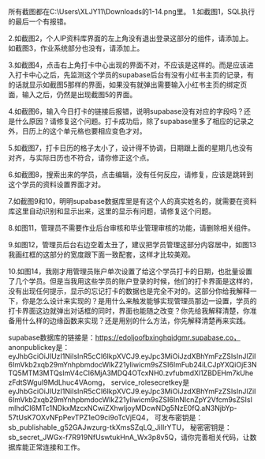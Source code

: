 所有截图都在C:\\Users\\XLJY11\\Downloads的1-14.png里。
1.如截图1，SQL执行的最后一个有报错。

2.如截图2，个人IP资料库界面的左上角没有退出登录这部分的组件，请添加上。如截图3，作业系统部分也没有，请添加上。

3.如截图4，点击右上角打卡中心出现的界面不对，不应该是这样的。而是应该进入打卡中心之后，先监测这个学员的supabase后台有没有小红书主页的记录，有的话就显示如截图5那样的界面，如果没有就弹出需要输入小红书主页的绑定页面，输入之后，仍然是出现截图5的界面。

4.如截图6，输入今日打卡的链接后报错，说明supabase没有对应的字段吗？还是什么原因？请修复这个问题。打卡成功后，除了supabase里多了相应的记录之外，日历上的这个单元格也要相应变色才对。

5.如截图7，打卡日历的格子太小了，设计得不协调，日期跟上面的星期几也没有对齐，与实际日历也不符合，请你修正这个点。

6.如截图8，搜索出来的学员，点击编辑，没有任何反应，请修复，应该是跳转到这个学员的资料设置界面才对。

7.如截图9和10，明明supabase数据库里是有这个人的真实姓名的，就需要在资料库这里自动识别和显示出来，这里的显示有问题，请修复这个问题。

8.如图11，管理员不需要作业后台审核和毕业管理审核的功能，请删除相关组件。

9.如图12，管理员后台右边空着太丑了，建议把学员管理这部分内容居中，如图13我画红框的这部分的宽度跟下面一致配套，这样才比较美观。

10.如图14，我刚才用管理员账户单次设置了给这个学员打卡的日期，也批量设置了几个学员。但是当我用这些学员的账户登录的时候，他们的打卡界面是这样的，没有出现任何提示，显示的忘记打卡的数据也是完全不对的。这部分你给我解释一下，你是怎么设计来实现的？是用什么来触发能够实现管理员那边一设置，学员的打卡界面这边就弹出对话框的同时，界面也能随之改变？你先给我解释清楚，你准备用什么样的边缘函数来实现？还是用别的什么方法，你先解释清楚再来实践。



supabase数据库的链接是：https://edoljoofbxinghqidgmr.supabase.co，
anonpublickey是：eyJhbGciOiJIUzI1NiIsInR5cCI6IkpXVCJ9.eyJpc3MiOiJzdXBhYmFzZSIsInJlZiI6ImVkb2xqb29mYnhpbmdocWlkZ21yIiwicm9sZSI6ImFub24iLCJpYXQiOjE3NTQ5MTM3MTQsImV4cCI6MjA3MDQ4OTcxNH0.zvfubmdXl1ZBDEHm7kUhezFdtSWguI9MdLhuc4VAomg，
service_rolesecretkey是eyJhbGciOiJIUzI1NiIsInR5cCI6IkpXVCJ9.eyJpc3MiOiJzdXBhYmFzZSIsInJlZiI6ImVkb2xqb29mYnhpbmdocWlkZ21yIiwicm9sZSI6InNlcnZpY2Vfcm9sZSIsImlhdCI6MTc1NDkxMzcxNCwiZXhwIjoyMDcwNDg5NzE0fQ.aN3NjbYp-57tUsK7OXvNFpPevTPZ1eO9ci9oTcVjEQ4，
可发布密钥是：sb_publishable_g52GAJwzurg-tkXmsSZqLQ_JiIIrYTU，
秘密密钥是：sb_secret_JWGx-f7R919NfUswtukHnA_Wx3p8v5Q，请你完善相关代码，让数据库能正常连接和工作。